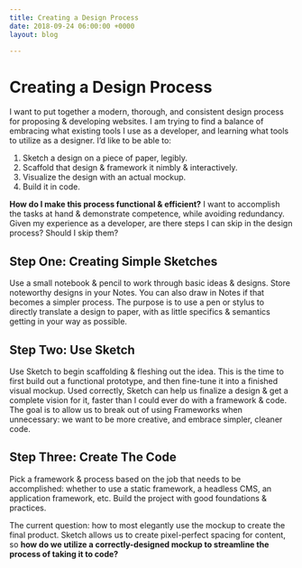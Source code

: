 ```yaml
---
title: Creating a Design Process
date: 2018-09-24 06:00:00 +0000
layout: blog

---
```

# Creating a Design Process

I want to put together a modern, thorough, and consistent design process for proposing & developing websites. I am trying to find a balance of embracing what existing tools I use as a developer, and learning what tools to utilize as a designer. I’d like to be able to:

1. Sketch a design on a piece of paper, legibly.
2. Scaffold that design & framework it nimbly & interactively.
3. Visualize the design with an actual mockup.
4. Build it in code.

**How do I make this process functional & efficient?** I want to accomplish the tasks at hand & demonstrate competence, while avoiding redundancy. Given my experience as a developer, are there steps I can skip in the design process? Should I skip them?

## Step One: Creating Simple Sketches

Use a small notebook & pencil to work through basic ideas & designs. Store noteworthy designs in your Notes. You can also draw in Notes if that becomes a simpler process. The purpose is to use a pen or stylus to directly translate a design to paper, with as little specifics & semantics getting in your way as possible.

## Step Two: Use Sketch

Use Sketch to begin scaffolding & fleshing out the idea. This is the time to first build out a functional prototype, and then fine-tune it into a finished visual mockup. Used correctly, Sketch can help us finalize a design & get a complete vision for it, faster than I could ever do with a framework & code. The goal is to allow us to break out of using Frameworks when unnecessary: we want to be more creative, and embrace simpler, cleaner code.

## Step Three: Create The Code

Pick a framework & process based on the job that needs to be accomplished: whether to use a static framework, a headless CMS, an application framework, etc. Build the project with good foundations & practices.

The current question: how to most elegantly use the mockup to create the final product. Sketch allows us to create pixel-perfect spacing for content, so **how do we utilize a correctly-designed mockup to streamline the process of taking it to code?**